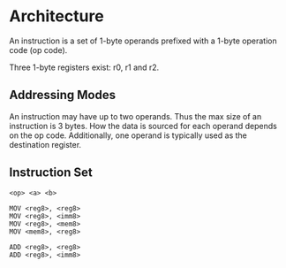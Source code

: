 # Architecture

An instruction is a set of 1-byte operands prefixed with a 1-byte operation code (op code).

Three 1-byte registers exist: r0, r1 and r2.

## Addressing Modes

An instruction may have up to two operands. Thus the max size of an instruction is 3 bytes. How the data is sourced for each operand depends on the op code. Additionally, one operand is typically used as the destination register.

## Instruction Set

```
<op> <a> <b>

MOV <reg8>, <reg8>
MOV <reg8>, <imm8>
MOV <reg8>, <mem8>
MOV <mem8>, <reg8>

ADD <reg8>, <reg8>
ADD <reg8>, <imm8>
```